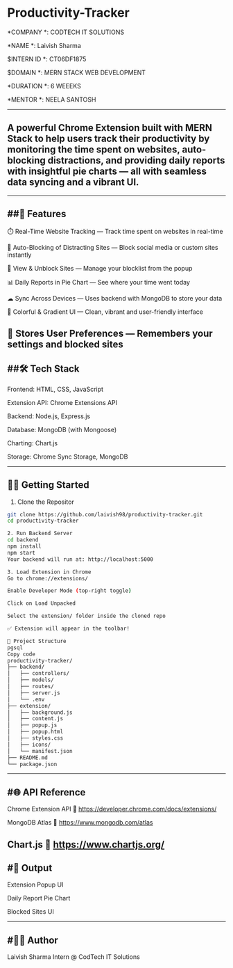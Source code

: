 # Productivity-Tracker

*COMPANY *: CODTECH IT SOLUTIONS

*NAME *: Laivish Sharma

$INTERN ID *: CT06DF1875 

$DOMAIN *: MERN STACK WEB DEVELOPMENT

*DURATION *: 6 WEEEKS

*MENTOR *: NEELA SANTOSH

---


## A powerful Chrome Extension built with MERN Stack to help users track their productivity by monitoring the time spent on websites, auto-blocking distractions, and providing daily reports with insightful pie charts — all with seamless data syncing and a vibrant UI.
---
##🚀 Features
---
⏱️ Real-Time Website Tracking — Track time spent on websites in real-time

🚫 Auto-Blocking of Distracting Sites — Block social media or custom sites instantly

👀 View & Unblock Sites — Manage your blocklist from the popup

📊 Daily Reports in Pie Chart — See where your time went today

☁ Sync Across Devices — Uses backend with MongoDB to store your data

🌈 Colorful & Gradient UI — Clean, vibrant and user-friendly interface

🧠 Stores User Preferences — Remembers your settings and blocked sites
---
##🛠️ Tech Stack
---
Frontend: HTML, CSS, JavaScript

Extension API: Chrome Extensions API

Backend: Node.js, Express.js

Database: MongoDB (with Mongoose)

Charting: Chart.js

Storage: Chrome Sync Storage, MongoDB

---
🧑‍💻 Getting Started
---

1. Clone the Repositor
```bash
git clone https://github.com/laivish98/productivity-tracker.git
cd productivity-tracker

2. Run Backend Server
cd backend
npm install
npm start
Your backend will run at: http://localhost:5000

3. Load Extension in Chrome
Go to chrome://extensions/

Enable Developer Mode (top-right toggle)

Click on Load Unpacked

Select the extension/ folder inside the cloned repo

✅ Extension will appear in the toolbar!

📁 Project Structure
pgsql
Copy code
productivity-tracker/
├── backend/
│   ├── controllers/
│   ├── models/
│   ├── routes/
│   ├── server.js
│   └── .env
├── extension/
│   ├── background.js
│   ├── content.js
│   ├── popup.js
│   ├── popup.html
│   ├── styles.css
│   ├── icons/
│   └── manifest.json
├── README.md
└── package.json
```
---
#🌐 API Reference
---
Chrome Extension API
📖 https://developer.chrome.com/docs/extensions/

MongoDB Atlas
📖 https://www.mongodb.com/atlas

Chart.js
📖 https://www.chartjs.org/
---
#📸 Output
---

Extension Popup UI


Daily Report Pie Chart


Blocked Sites UI

---
#👨‍💻 Author
---
Laivish Sharma
Intern @ CodTech IT Solutions

